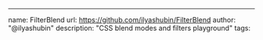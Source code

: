 ---
name: FilterBlend
url: https://github.com/ilyashubin/FilterBlend
author: "@ilyashubin"
description: "CSS blend modes and filters playground"
tags: